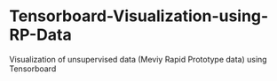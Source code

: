 # Tensorboard-Visualization-using-RP-Data
Visualization of unsupervised data (Meviy Rapid Prototype data) using Tensorboard
